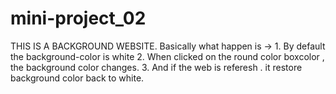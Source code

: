 # mini-project_02
THIS IS A BACKGROUND WEBSITE. 
Basically what happen is ->   1. By default the background-color is white
                              2. When clicked on the round color boxcolor , the background color changes.
                              3. And if the web is referesh . it restore background color back to white. 

